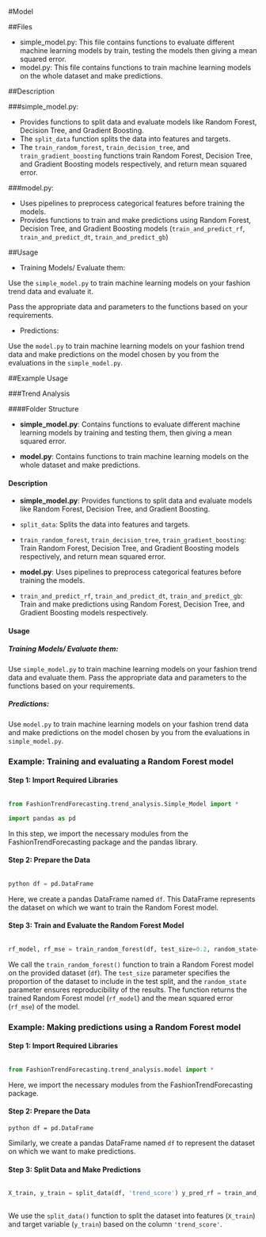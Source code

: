 #Model

##Files

- simple_model.py: This file contains functions to evaluate different machine learning models by train, testing the models then giving a mean squared error.
- model.py: This file contains functions to train machine learning models on the whole dataset and make predictions.

##Description

###simple_model.py:

- Provides functions to split data and evaluate models like Random Forest, Decision Tree, and Gradient Boosting.
- The `split_data` function splits the data into features and targets.
- The `train_random_forest`, `train_decision_tree`, and `train_gradient_boosting` functions train Random Forest, Decision Tree, and Gradient Boosting models respectively, and return  mean squared error.

###model.py:
- Uses pipelines to preprocess categorical features before training the models.
- Provides functions to train and make predictions using Random Forest, Decision Tree, and Gradient Boosting models (`train_and_predict_rf`, `train_and_predict_dt`, `train_and_predict_gb`)

##Usage

- Training Models/ Evaluate them:

Use the `simple_model.py` to train machine learning models on your fashion trend data and evaluate it.

Pass the appropriate data and parameters to the functions based on your requirements.

- Predictions:

Use the `model.py` to train machine learning models on your fashion trend data and make predictions on the model chosen by you from the evaluations in the `simple_model.py`.

##Example Usage

###Trend Analysis  

####Folder Structure  

- **simple_model.py**: Contains functions to evaluate different machine learning models by training and testing them, then giving a mean squared error. 

- **model.py**: Contains functions to train machine learning models on the whole dataset and make predictions.  

#### Description  

- **simple_model.py**: Provides functions to split data and evaluate models like Random Forest, Decision Tree, and Gradient Boosting.  

- `split_data`: Splits the data into features and targets. 

- `train_random_forest`, `train_decision_tree`, `train_gradient_boosting`: Train Random Forest, Decision Tree, and Gradient Boosting models respectively, and return mean squared error. 

- **model.py**: Uses pipelines to preprocess categorical features before training the models. 

- `train_and_predict_rf`, `train_and_predict_dt`, `train_and_predict_gb`: Train and make predictions using Random Forest, Decision Tree, and Gradient Boosting models respectively.  

#### Usage  


##### Training Models/ Evaluate them:  

Use `simple_model.py` to train machine learning models on your fashion trend data and evaluate them. Pass the appropriate data and parameters to the functions based on your requirements.  

##### Predictions: 
 Use `model.py` to train machine learning models on your fashion trend data and make predictions on the model chosen by you from the evaluations in `simple_model.py`.  


### Example: Training and evaluating a Random Forest model  

#### Step 1: Import Required Libraries  
```py

from FashionTrendForecasting.trend_analysis.Simple_Model import *  

import pandas as pd   
```  

In this step, we import the necessary modules from the FashionTrendForecasting package and the pandas library.  

#### Step 2: Prepare the Data  

```py

python df = pd.DataFrame 

```  
Here, we create a pandas DataFrame named `df`. This DataFrame represents the dataset on which we want to train the Random Forest model.  

#### Step 3: Train and Evaluate the Random Forest Model 

```py

rf_model, rf_mse = train_random_forest(df, test_size=0.2, random_state=42) 

``` 
We call the `train_random_forest()` function to train a Random Forest model on the provided dataset (`df`). The `test_size` parameter specifies the proportion of the dataset to include in the test split, and the `random_state` parameter ensures reproducibility of the results. The function returns the trained Random Forest model (`rf_model`) and the mean squared error (`rf_mse`) of the model. 

### Example: Making predictions using a Random Forest model 

#### Step 1: Import Required Libraries 

```py

from FashionTrendForecasting.trend_analysis.model import *  

``` 
Here, we import the necessary modules from the FashionTrendForecasting package.  

#### Step 2: Prepare the Data 

 ```python df = pd.DataFrame ```  

Similarly, we create a pandas DataFrame named `df` to represent the dataset on which we want to make predictions. 

#### Step 3: Split Data and Make Predictions  

```py

X_train, y_train = split_data(df, 'trend_score') y_pred_rf = train_and_predict_rf(X_train, y_train, df, n_estimators=100, random_state=42) 
 
```  

We use the `split_data()` function to split the dataset into features (`X_train`) and target variable (`y_train`) based on the column `'trend_score'`. 














